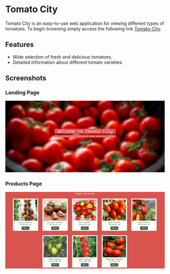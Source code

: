 # Tomato City

Tomato City is an easy-to-use web application for viewing different types of tomatoes. To begin browsing simply access the following link [Tomato-City](https://grena30.github.io/Tomato-City).

## Features

- Wide selection of fresh and delicious tomatoes.
- Detailed information about different tomato varieties.

## Screenshots
### Landing Page
![Landing Page](screenshots/landing_page.png?raw=true "Landing Page")

### Products Page
![Variety Page](screenshots/tomato_varieties.png?raw=true "Landing Page")



